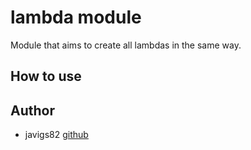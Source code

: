 # lambda module

Module that aims to create all lambdas in the same way.



## How to use



## Author

* javigs82 [github](https://github.com/javigs82/)
